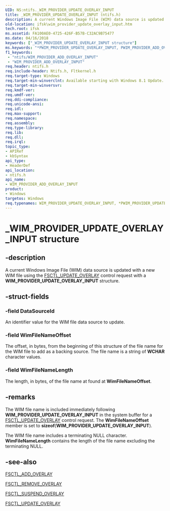 ```yaml
---
UID: NS:ntifs._WIM_PROVIDER_UPDATE_OVERLAY_INPUT
title: _WIM_PROVIDER_UPDATE_OVERLAY_INPUT (ntifs.h)
description: A current Windows Image File (WIM) data source is updated with a new WIM file using the FSCTL_UPDATE_OVERLAY control request with a WIM_PROVIDER_UPDATE_OVERLAY_INPUT structure.
old-location: ifsk\wim_provider_update_overlay_input.htm
tech.root: ifsk
ms.assetid: FA100AE0-4725-426F-B57B-C32AC9B75477
ms.date: 04/16/2018
keywords: ["_WIM_PROVIDER_UPDATE_OVERLAY_INPUT structure"]
ms.keywords: "*PWIM_PROVIDER_UPDATE_OVERLAY_INPUT, PWIM_PROVIDER_ADD_OVERLAY_INPUT, PWIM_PROVIDER_ADD_OVERLAY_INPUT structure pointer [Installable File System Drivers], WIM_PROVIDER_ADD_OVERLAY_INPUT, WIM_PROVIDER_ADD_OVERLAY_INPUT structure [Installable File System Drivers], WIM_PROVIDER_UPDATE_OVERLAY_INPUT, WIM_PROVIDER_UPDATE_OVERLAY_INPUT structure [Installable File System Drivers], _WIM_PROVIDER_UPDATE_OVERLAY_INPUT, ifsk.wim_provider_update_overlay_input, ntifs/PWIM_PROVIDER_ADD_OVERLAY_INPUT, ntifs/WIM_PROVIDER_ADD_OVERLAY_INPUT"
f1_keywords:
 - "ntifs/WIM_PROVIDER_ADD_OVERLAY_INPUT"
 - "WIM_PROVIDER_ADD_OVERLAY_INPUT"
req.header: ntifs.h
req.include-header: Ntifs.h, Fltkernel.h
req.target-type: Windows
req.target-min-winverclnt: Available starting with Windows 8.1 Update.
req.target-min-winversvr: 
req.kmdf-ver: 
req.umdf-ver: 
req.ddi-compliance: 
req.unicode-ansi: 
req.idl: 
req.max-support: 
req.namespace: 
req.assembly: 
req.type-library: 
req.lib: 
req.dll: 
req.irql: 
topic_type:
- APIRef
- kbSyntax
api_type:
- HeaderDef
api_location:
- ntifs.h
api_name:
- WIM_PROVIDER_ADD_OVERLAY_INPUT
product:
- Windows
targetos: Windows
req.typenames: WIM_PROVIDER_UPDATE_OVERLAY_INPUT, *PWIM_PROVIDER_UPDATE_OVERLAY_INPUT
---
```


# _WIM_PROVIDER_UPDATE_OVERLAY_INPUT structure


## -description


A current Windows Image File (WIM) data source is updated with a new WIM file using the <a href="https://docs.microsoft.com/windows-hardware/drivers/ifs/fsctl-update-overlay">FSCTL_UPDATE_OVERLAY</a> control request with a <b>WIM_PROVIDER_UPDATE_OVERLAY_INPUT</b> structure.


## -struct-fields




### -field DataSourceId

An identifier value for the WIM file data source to update.


### -field WimFileNameOffset

The offset, in bytes, from the beginning of this structure of the file name for the WIM file to add as a backing source. The file name is a string of <b>WCHAR</b> character values.


### -field WimFileNameLength

The length, in bytes, of the file name at found at  <b>WimFileNameOffset</b>.


## -remarks



The WIM file name is included immediately following <b>WIM_PROVIDER_UPDATE_OVERLAY_INPUT</b> in the system buffer for a <a href="https://docs.microsoft.com/windows-hardware/drivers/ifs/fsctl-update-overlay">FSCTL_UPDATE_OVERLAY</a> control request. The <b>WimFileNameOffset</b> member is set to <b>sizeof</b>(<b>WIM_PROVIDER_UPDATE_OVERLAY_INPUT</b>).

The WIM file name includes a terminating NULL character. <b>WimFileNameLength</b> contains the length of the file name excluding the terminating NULL.




## -see-also




<a href="https://docs.microsoft.com/windows-hardware/drivers/ifs/fsctl-add-overlay">FSCTL_ADD_OVERLAY</a>



<a href="https://docs.microsoft.com/windows-hardware/drivers/ifs/fsctl-remove-overlay">FSCTL_REMOVE_OVERLAY</a>



<a href="https://docs.microsoft.com/windows-hardware/drivers/ifs/fsctl-suspend-overlay">FSCTL_SUSPEND_OVERLAY</a>



<a href="https://docs.microsoft.com/windows-hardware/drivers/ifs/fsctl-update-overlay">FSCTL_UPDATE_OVERLAY</a>
 

 

